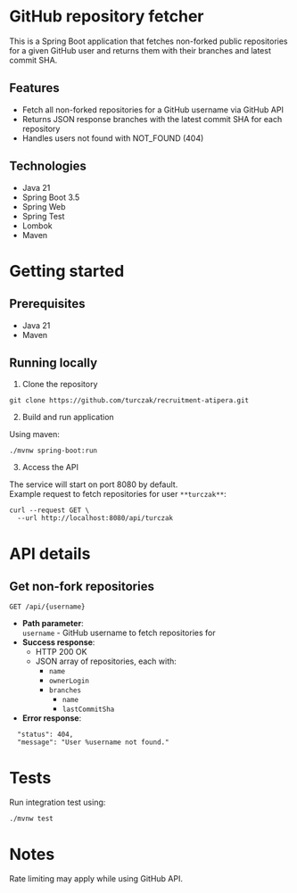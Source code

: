 # GitHub repository fetcher

This is a Spring Boot application that fetches non-forked public repositories for a given GitHub user and returns them with their branches and latest commit SHA.

## Features

- Fetch all non-forked repositories for a GitHub username via GitHub API
- Returns JSON response branches with the latest commit SHA for each repository
- Handles users not found with NOT_FOUND (404)

## Technologies

- Java 21
- Spring Boot 3.5
- Spring Web
- Spring Test
- Lombok
- Maven

# Getting started

## Prerequisites

- Java 21
- Maven

## Running locally

1. Clone the repository

```
git clone https://github.com/turczak/recruitment-atipera.git
```

2. Build and run application

Using maven:

```
./mvnw spring-boot:run
```

3. Access the API

The service will start on port 8080 by default.<br>
Example request to fetch repositories for user `**turczak**`:

```
curl --request GET \
  --url http://localhost:8080/api/turczak
```

# API details

## Get non-fork repositories

```
GET /api/{username}
```

- **Path parameter**:<br>
  `username` - GitHub username to fetch repositories for
- **Success response**:<br>
    - HTTP 200 OK
    - JSON array of repositories, each with:<br>
        - `name`
        - `ownerLogin`
        - `branches`
            - `name`
            - `lastCommitSha`
- **Error response**:

```
  "status": 404,
  "message": "User %username not found."
```

# Tests

Run integration test using:<br>

```
./mvnw test
```

# Notes

Rate limiting may apply while using GitHub API.

